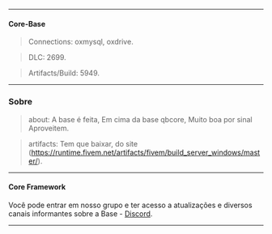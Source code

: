 -------

#### Core-Base
> Connections: oxmysql, oxdrive.

> DLC: 2699.

> Artifacts/Build: 5949.

-------

### Sobre

> about: A base é feita, Em cima da base qbcore, Muito boa por sinal Aproveitem.

> artifacts: Tem que baixar, do site (https://runtime.fivem.net/artifacts/fivem/build_server_windows/master/).

-------

#### Core Framework
Você pode entrar em nosso grupo e ter acesso a atualizações e diversos canais informantes sobre a Base - [Discord](https://discord.gg/N3VN4c4Rq).

-------
